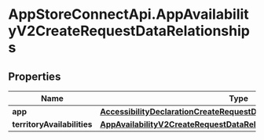 # AppStoreConnectApi.AppAvailabilityV2CreateRequestDataRelationships

## Properties

Name | Type | Description | Notes
------------ | ------------- | ------------- | -------------
**app** | [**AccessibilityDeclarationCreateRequestDataRelationshipsApp**](AccessibilityDeclarationCreateRequestDataRelationshipsApp.md) |  | 
**territoryAvailabilities** | [**AppAvailabilityV2CreateRequestDataRelationshipsTerritoryAvailabilities**](AppAvailabilityV2CreateRequestDataRelationshipsTerritoryAvailabilities.md) |  | 


